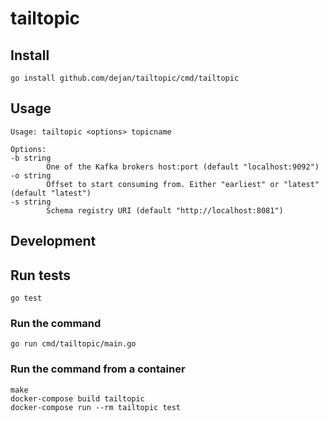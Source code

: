# tailtopic

## Install

    go install github.com/dejan/tailtopic/cmd/tailtopic

## Usage

    Usage: tailtopic <options> topicname

    Options:
    -b string
            One of the Kafka brokers host:port (default "localhost:9092")
    -o string
            Offset to start consuming from. Either "earliest" or "latest" (default "latest")
    -s string
            Schema registry URI (default "http://localhost:8081")


## Development

## Run tests

    go test

### Run the command

    go run cmd/tailtopic/main.go

### Run the command from a container

    make
    docker-compose build tailtopic
    docker-compose run --rm tailtopic test
